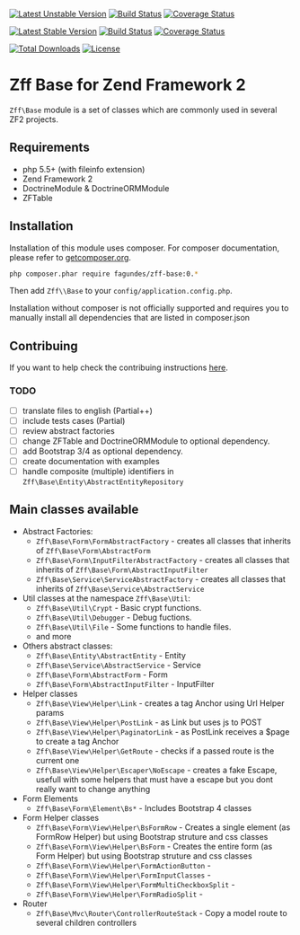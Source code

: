 [![Latest Unstable Version](https://img.shields.io/packagist/vpre/fagundes/zff-base.svg)](https://packagist.org/packages/fagundes/zff-base)
[![Build Status](https://travis-ci.org/fagundes/ZffBase.svg?branch=develop)](https://travis-ci.org/fagundes/ZffBase)
[![Coverage Status](https://coveralls.io/repos/fagundes/ZffBase/badge.svg?branch=develop&service=github)](https://coveralls.io/github/fagundes/ZffBase?branch=develop)

[![Latest Stable Version](https://img.shields.io/packagist/v/fagundes/zff-base.svg)](https://packagist.org/packages/fagundes/zff-base)
[![Build Status](https://travis-ci.org/fagundes/ZffBase.svg?branch=0.1.0)](https://travis-ci.org/fagundes/ZffBase)
[![Coverage Status](https://coveralls.io/repos/fagundes/ZffBase/badge.svg?branch=0.1.0&service=github)](https://coveralls.io/github/fagundes/ZffBase?branch=0.1.0)

[![Total Downloads](https://poser.pugx.org/fagundes/zff-base/downloads)](https://packagist.org/packages/fagundes/zff-base) [![License](https://poser.pugx.org/fagundes/zff-base/license)](https://packagist.org/packages/fagundes/zff-base)

Zff Base for Zend Framework 2
=============================

`Zff\Base` module is a set of classes which are commonly used in several ZF2 projects. 

## Requirements

* php 5.5+ (with fileinfo extension)
* Zend Framework 2
* DoctrineModule & DoctrineORMModule
* ZFTable

## Installation

Installation of this module uses composer. For composer documentation, please refer to
[getcomposer.org](http://getcomposer.org/).

```bash
php composer.phar require fagundes/zff-base:0.*
```

Then add `Zff\\Base` to your `config/application.config.php`.

Installation without composer is not officially supported and requires you to manually install all dependencies that are listed in composer.json

## Contribuing

If you want to help check the contribuing instructions [here](CONTRIBUTING.md).

### TODO

 - [ ] translate files to english (Partial++)
 - [ ] include tests cases (Partial)
 - [ ] review abstract factories 
 - [ ] change ZFTable and DoctrineORMModule to optional dependency. 
 - [ ] add Bootstrap 3/4 as optional dependency.
 - [ ] create documentation with examples
 - [ ] handle composite (multiple) identifiers in `Zff\Base\Entity\AbstractEntityRepository` 

## Main classes available

* Abstract Factories:
  * `Zff\Base\Form\FormAbstractFactory`         - creates all classes that inherits of `Zff\Base\Form\AbstractForm`
  * `Zff\Base\Form\InputFilterAbstractFactory`  - creates all classes that inherits of `Zff\Base\Form\AbstractInputFilter`
  * `Zff\Base\Service\ServiceAbstractFactory`   - creates all classes that inherits of `Zff\Base\Service\AbstractService`
* Util classes at the namespace `Zff\Base\Util`:
  * `Zff\Base\Util\Crypt`    - Basic crypt functions.
  * `Zff\Base\Util\Debugger` - Debug fuctions.
  * `Zff\Base\Util\File`     - Some functions to handle files.
  * and more
* Others abstract classes:
  * `Zff\Base\Entity\AbstractEntity`    - Entity
  * `Zff\Base\Service\AbstractService`  - Service
  * `Zff\Base\Form\AbstractForm`        - Form
  * `Zff\Base\Form\AbstractInputFilter` - InputFilter
* Helper classes
  * `Zff\Base\View\Helper\Link`             - creates a tag Anchor using Url Helper params
  * `Zff\Base\View\Helper\PostLink`         - as Link but uses js to POST 
  * `Zff\Base\View\Helper\PaginatorLink`    - as PostLink receives a $page to create a tag Anchor
  * `Zff\Base\View\Helper\GetRoute`         - checks if a passed route is the current one
  * `Zff\Base\View\Helper\Escaper\NoEscape` - creates a fake Escape, usefull with some helpers that must have a escape but you dont really want to change anything
* Form Elements
  * `Zff\Base\Form\Element\Bs*`             - Includes Bootstrap 4 classes
* Form Helper classes
  * `Zff\Base\Form\View\Helper\BsFormRow`                    - Creates a single element (as FormRow Helper) but using Bootstrap struture and css classes
  * `Zff\Base\Form\View\Helper\BsForm`                       - Creates the entire form (as Form Helper) but using Bootstrap struture and css classes
  * `Zff\Base\Form\View\Helper\FormActionButton`             - 
  * `Zff\Base\Form\View\Helper\FormInputClasses`             -    
  * `Zff\Base\Form\View\Helper\FormMultiCheckboxSplit`       -    
  * `Zff\Base\Form\View\Helper\FormRadioSplit`               -    
* Router
  * `Zff\Base\Mvc\Router\ControllerRouteStack` - Copy a model route to several  children controllers  
